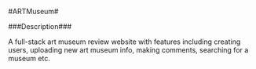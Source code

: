#ARTMuseum#

###Description###

A full-stack art museum review website with features including creating users, uploading new art museum info, making comments, searching for a museum etc.

